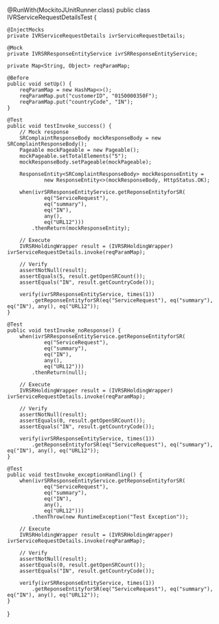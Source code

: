 @RunWith(MockitoJUnitRunner.class)
public class IVRServiceRequestDetailsTest {

    @InjectMocks
    private IVRServiceRequestDetails ivrServiceRequestDetails;

    @Mock
    private IVRSRResponseEntityService ivrSRResponseEntityService;

    private Map<String, Object> reqParamMap;

    @Before
    public void setUp() {
        reqParamMap = new HashMap<>();
        reqParamMap.put("customerID", "0150000350F");
        reqParamMap.put("countryCode", "IN");
    }

    @Test
    public void testInvoke_success() {
        // Mock response
        SRComplaintResponseBody mockResponseBody = new SRComplaintResponseBody();
        Pageable mockPageable = new Pageable();
        mockPageable.setTotalElements("5");
        mockResponseBody.setPageable(mockPageable);

        ResponseEntity<SRComplaintResponseBody> mockResponseEntity =
                new ResponseEntity<>(mockResponseBody, HttpStatus.OK);

        when(ivrSRResponseEntityService.getReponseEntityforSR(
                eq("ServiceRequest"),
                eq("summary"),
                eq("IN"),
                any(),
                eq("URL12")))
            .thenReturn(mockResponseEntity);

        // Execute
        IVRSRHoldingWrapper result = (IVRSRHoldingWrapper) ivrServiceRequestDetails.invoke(reqParamMap);

        // Verify
        assertNotNull(result);
        assertEquals(5, result.getOpenSRCount());
        assertEquals("IN", result.getCountryCode());

        verify(ivrSRResponseEntityService, times(1))
            .getReponseEntityforSR(eq("ServiceRequest"), eq("summary"), eq("IN"), any(), eq("URL12"));
    }

    @Test
    public void testInvoke_noResponse() {
        when(ivrSRResponseEntityService.getReponseEntityforSR(
                eq("ServiceRequest"),
                eq("summary"),
                eq("IN"),
                any(),
                eq("URL12")))
            .thenReturn(null);

        // Execute
        IVRSRHoldingWrapper result = (IVRSRHoldingWrapper) ivrServiceRequestDetails.invoke(reqParamMap);

        // Verify
        assertNotNull(result);
        assertEquals(0, result.getOpenSRCount());
        assertEquals("IN", result.getCountryCode());

        verify(ivrSRResponseEntityService, times(1))
            .getReponseEntityforSR(eq("ServiceRequest"), eq("summary"), eq("IN"), any(), eq("URL12"));
    }

    @Test
    public void testInvoke_exceptionHandling() {
        when(ivrSRResponseEntityService.getReponseEntityforSR(
                eq("ServiceRequest"),
                eq("summary"),
                eq("IN"),
                any(),
                eq("URL12")))
            .thenThrow(new RuntimeException("Test Exception"));

        // Execute
        IVRSRHoldingWrapper result = (IVRSRHoldingWrapper) ivrServiceRequestDetails.invoke(reqParamMap);

        // Verify
        assertNotNull(result);
        assertEquals(0, result.getOpenSRCount());
        assertEquals("IN", result.getCountryCode());

        verify(ivrSRResponseEntityService, times(1))
            .getReponseEntityforSR(eq("ServiceRequest"), eq("summary"), eq("IN"), any(), eq("URL12"));
    }
}
